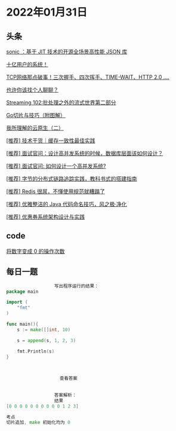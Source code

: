 # 2022年01月31日
## 头条
[sonic ：基于 JIT 技术的开源全场景高性能 JSON 库](https://toutiao.io/k/p9vuoir)

[十亿用户的系统！](https://toutiao.io/k/pqsnqhd)

[TCP网络那点破事！三次握手、四次挥手、TIME-WAIT、HTTP 2.0 ....](https://toutiao.io/k/igh5e8c)

[也许你该找个人聊聊？](https://toutiao.io/k/1qrbh71)

[Streaming 102:批处理之外的流式世界第二部分](https://toutiao.io/k/32bn3a7)

[Go切片与技巧（附图解）](https://toutiao.io/k/0xby1y4)

[我所理解的云原生（二）](https://toutiao.io/k/mmqis20)

[[推荐] 技术干货｜缓存一致性最佳实践](https://toutiao.io/k/zgmi04u)

[[推荐] 面试官问：设计高并发系统的时候，数据库层面该如何设计？](https://toutiao.io/k/p935kqr)

[[推荐] 面试官问: 如何设计一个高并发系统?](https://toutiao.io/k/7hrrplb)

[[推荐] 字节的分布式链路追踪实践，教科书式的搭建指南](https://toutiao.io/k/t6j66db)

[[推荐] Redis 很屌，不懂使用规范就糟蹋了](https://toutiao.io/k/lpnakbk)

[[推荐] 优雅整洁的 Java 代码命名技巧，风之极·净化](https://toutiao.io/k/abc8vou)

[[推荐] 优惠券系统架构设计与实践](https://toutiao.io/k/q6yzp5j)



## code
[将数字变成 0 的操作次数](https://leetcode-cn.com/problems/number-of-steps-to-reduce-a-number-to-zero)



## 每日一题
```go
                  写出程序运行的结果：
package main

import (
    "fmt"
)

func main(){
    s := make([]int, 10)

    s = append(s, 1, 2, 3)

    fmt.Println(s)
}


                  
                    查看答案
                  
                
                  答案解析：
                  结果
[0 0 0 0 0 0 0 0 0 0 1 2 3]

考点
切片追加, make 初始化均为 0

                
```

